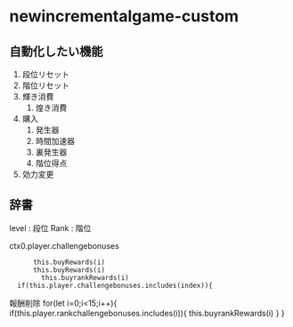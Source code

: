 # newincrementalgame-custom

## 自動化したい機能

1. 段位リセット
2. 階位リセット
3. 輝き消費
   1. 煌き消費
4. 購入
   1. 発生器
   2. 時間加速器
   3. 裏発生器
   4. 階位得点
5. 効力変更

## 辞書

level
: 段位
Rank
: 階位

ctx0.player.challengebonuses

          this.buyRewards(i)
          this.buyRewards(i)
            this.buyrankRewards(i)
      if(this.player.challengebonuses.includes(index)){

報酬削除
      for(let i=0;i<15;i++){
        if(this.player.rankchallengebonuses.includes(i)){
          this.buyrankRewards(i)
        }
      }
